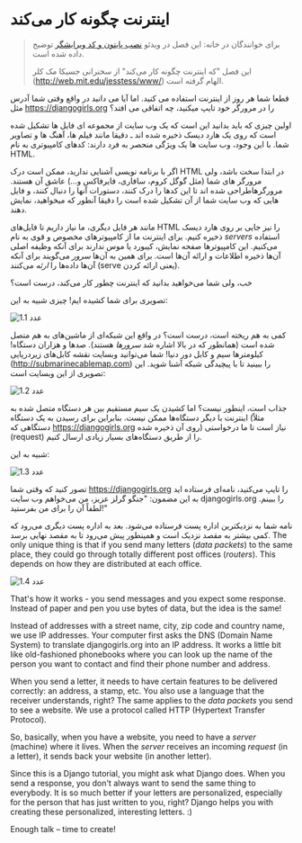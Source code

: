 # اینترنت چگونه کار می‌کند

> برای خوانندگان در خانه: این فصل در ویدئو [نصب پایتون و کد ویرایشگر](https://www.youtube.com/watch?v=oM9yAA09wdc) توضیح داده شده است.
> 
> این فصل "که اینترنت چگونه کار می‌کند" از سخنرانی جسیکا مک کلر (http://web.mit.edu/jesstess/www/) الهام گرفته است.

قطعا شما هر روز از اینترنت استفاده می کنید. اما آیا می دانید در واقع وقتی شما آدرس مثل https://djangogirls.org را در مرورگر خود تایپ میکنید، چه اتفاقی می افتد؟

اولین چیزی که باید بدانید این است که یک وب سایت از مجموعه ای فایل ها تشکیل شده است که روی یک هارد دیسک ذخیره شده اند ـ دقیقا مانند فیلم ها، آهنگ ها و تصاویر شما. با این وجود، وب سایت ها یک ویژگی منحصر به فرد دارند: کدهای کامپیوتری به نام HTML.

اگر با برنامه نویسی آشنایی ندارید، ممکن است درک HTML در ابتدا سخت باشد، ولی مرورگر های شما (مثل گوگل کروم، سافاری، فایرفاکس و...) عاشق آن هستند. مرورگرهاطراحی شده اند تا این کدها را درک کنند، دستورات آنها را دنبال کنند، و فایل هایی که وب سایت شما از آن تشکیل شده است را دقیقا آنطور که میخواهید، نمایش دهند.

مانند هر فایل دیگری، ما نیاز داریم تا فایل‌های HTML را نیز جایی بر روی هارد دیسک ذخیره کنیم. برای اینترنت ما از کامپیوترهای مخصوص و قوی به نام *servers* استفاده می‌کنیم. این کامپیوترها صفحه نمایش، کیبورد یا موس ندارند برای آنکه وظیفه اصلی آن‌ها ذخیره اطلاعات و ارائه آن‌ها است. برای همین به آن‌ها *سرور* می‌گویند برای آنکه آن‌ها داده‌ها را *ارئه* می‌کنند (serve یعنی ارائه کردن).

خب، ولی شما می‌خواهید بدانید که اینترنت چطور کار می‌کند، درست است؟

تصویری برای شما کشیده ایم! چیزی شبیه به این:

![عدد 1.1](images/internet_1.png)

کمی به هم ریخته است، درست است؟ در واقع این شبکه‌ای از ماشین‌های به هم متصل شده است (همانطور که در بالا اشاره شد *سرورها* هستند). صدها و هزاران دستگاه! کیلومترها سیم و کابل دور دنیا! شما می‌توانید وبسایت نقشه کابل‌های زیردریایی (http://submarinecablemap.com) را ببینید تا با پیچیدگی شبکه آشنا شوید. این تصویری از این وبسایت است:

![عدد 1.2](images/internet_3.png)

جذاب است، اینطور نیست؟ اما کشیدن یک سیم مستقیم بین هر دستگاه متصل شده به اینترنت با دیگر دستگاه‌ها ممکن نیست. بنابراین برای رسیدن به یک دستگاه (مثلاً دستگاهی که https://djangogirls.org روی آن ذخیره شده) نیاز است تا ما درخواستی (request) را از طریق دستگاه‌های بسیار زیادی ارسال کنیم.

شبیه به این:

![عدد 1.3](images/internet_2.png)

تصور کنید که وقتی شما https://djangogirls.org را تایپ می‌کنید، نامه‌ای فرستاده اید به این مضمون: "جنگو گرلز عزیز، من می‌خواهم وب سایت djangogirls.org را ببینم. لطفاً آن را برای من بفرستید!"

نامه شما به نزدیکترین اداره پست فرستاده می‌شود. بعد به اداره پست دیگری می‌رود که کمی بیشتر به مقصد نزدیک است و همینطور پیش می‌رود تا به مقصد نهایی برسد. The only unique thing is that if you send many letters (*data packets*) to the same place, they could go through totally different post offices (*routers*). This depends on how they are distributed at each office.

![عدد 1.4](images/internet_4.png)

That's how it works - you send messages and you expect some response. Instead of paper and pen you use bytes of data, but the idea is the same!

Instead of addresses with a street name, city, zip code and country name, we use IP addresses. Your computer first asks the DNS (Domain Name System) to translate djangogirls.org into an IP address. It works a little bit like old-fashioned phonebooks where you can look up the name of the person you want to contact and find their phone number and address.

When you send a letter, it needs to have certain features to be delivered correctly: an address, a stamp, etc. You also use a language that the receiver understands, right? The same applies to the *data packets* you send to see a website. We use a protocol called HTTP (Hypertext Transfer Protocol).

So, basically, when you have a website, you need to have a *server* (machine) where it lives. When the *server* receives an incoming *request* (in a letter), it sends back your website (in another letter).

Since this is a Django tutorial, you might ask what Django does. When you send a response, you don't always want to send the same thing to everybody. It is so much better if your letters are personalized, especially for the person that has just written to you, right? Django helps you with creating these personalized, interesting letters. :)

Enough talk – time to create!